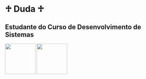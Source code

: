 # ♱ Duda ♱

## Estudante do Curso de Desenvolvimento de Sistemas
   <img height="100px" src="https://cdn.jsdelivr.net/gh/devicons/devicon@latest/icons/canva/canva-original.svg" />        <img height="100px" src="https://cdn.jsdelivr.net/gh/devicons/devicon@latest/icons/google/google-plain.svg" />
          
          
          


